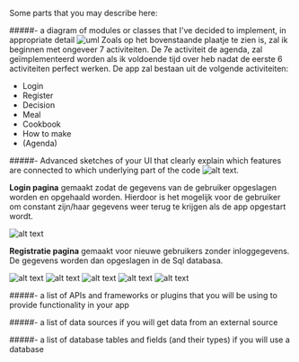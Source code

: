 Some parts that you may describe here:

#####- a diagram of modules or classes that I've decided to implement, in appropriate detail
![uml](https://cloud.githubusercontent.com/assets/18394877/15673243/a5411cfe-2735-11e6-90c7-7e456310976e.PNG)
Zoals op het bovenstaande plaatje te zien is, zal ik beginnen met ongeveer 7 activiteiten. De 7e activiteit de agenda, zal geïmplementeerd worden als ik voldoende tijd over heb nadat de eerste 6 activiteiten perfect werken.
De app zal bestaan uit de volgende activiteiten:
- Login
- Register
- Decision
- Meal
- Cookbook
- How to make
- (Agenda)
 
#####- Advanced sketches of your UI that clearly explain which features are connected to which underlying part of the code
![alt text](https://github.com/Amar1337/Food-Inspiration/blob/master/doc%20folder/LoginPage.png).

**Login pagina** gemaakt zodat de gegevens van de gebruiker opgeslagen worden en opgehaald worden. Hierdoor is het mogelijk voor de gebruiker om constant zijn/haar gegevens weer terug te krijgen als de app opgestart wordt.

![alt text](https://github.com/Amar1337/Food-Inspiration/blob/master/doc%20folder/RegisterPage.png)

**Registratie pagina** gemaakt voor nieuwe gebruikers zonder inloggegevens. De gegevens worden dan opgeslagen in de Sql databasa.

![alt text](https://github.com/Amar1337/Food-Inspiration/blob/master/doc%20folder/DecisionPage.png)
![alt text](https://github.com/Amar1337/Food-Inspiration/blob/master/doc%20folder/CookbookPage.png)
![alt text](https://github.com/Amar1337/Food-Inspiration/blob/master/doc%20folder/MealPage.png)
![alt text](https://github.com/Amar1337/Food-Inspiration/blob/master/doc%20folder/HowToMakePage.png)
![alt text](https://github.com/Amar1337/Food-Inspiration/blob/master/doc%20folder/AgendaPage.png)

#####- a list of APIs and frameworks or plugins that you will be using to provide functionality in your app

#####- a list of data sources if you will get data from an external source

#####- a list of database tables and fields (and their types) if you will use a database

